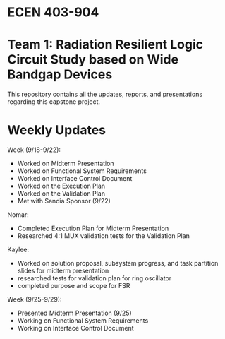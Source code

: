 # ECEN 403-904
# Team 1: Radiation Resilient Logic Circuit Study based on Wide Bandgap Devices

This repository contains all the updates, reports, and presentations regarding this capstone project.

# Weekly Updates
Week (9/18-9/22): 
- Worked on Midterm Presentation
- Worked on Functional System Requirements
- Worked on Interface Control Document
- Worked on the Execution Plan
- Worked on the Validation Plan
- Met with Sandia Sponsor (9/22)

Nomar:
- Completed Execution Plan for Midterm Presentation
- Researched 4:1 MUX validation tests for the Validation Plan

Kaylee:
- Worked on solution proposal, subsystem progress, and task partition slides for midterm presentation
- researched tests for validation plan for ring oscillator
- completed purpose and scope for FSR

Week (9/25-9/29):
- Presented Midterm Presentation (9/25)
- Working on Functional System Requirements
- Working on Interface Control Document
